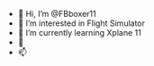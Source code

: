 - 👋 Hi, I’m @FBboxer11
- 👀 I’m interested in Flight Simulator
- 🌱 I’m currently learning Xplane 11
- 💞️
- 📫 

<!---
FBboxer11/FBboxer11 is a ✨ special ✨ repository because its `README.md` (this file) appears on your GitHub profile.
You can click the Preview link to take a look at your changes.
--->
